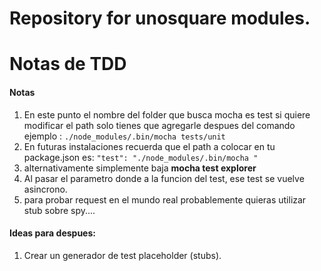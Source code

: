 # Repository for unosquare modules.

# Notas de TDD

#### Notas

1. En este punto el nombre del folder que busca mocha es test si quiere modificar el path solo tienes que agregarle despues del comando ejemplo : `./node_modules/.bin/mocha tests/unit`
1. En futuras instalaciones recuerda que el path a colocar en tu package.json es: `"test": "./node_modules/.bin/mocha "`
1. alternativamente simplemente baja **mocha test explorer**
1. Al pasar el parametro donde a la funcion del test, ese test se vuelve asincrono.
1. para probar request en el mundo real probablemente quieras utilizar stub sobre spy....

#### Ideas para despues:

1. Crear un generador de test placeholder (stubs).
